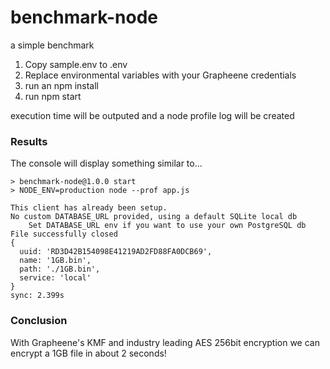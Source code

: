 # benchmark-node

a simple benchmark

1. Copy sample.env to .env
2. Replace environmental variables with your Grapheene credentials
3. run an npm install
4. run npm start

execution time will be outputed and a node profile log will be created

### Results

The console will display something similar to...

```
> benchmark-node@1.0.0 start
> NODE_ENV=production node --prof app.js

This client has already been setup.
No custom DATABASE_URL provided, using a default SQLite local db
    Set DATABASE_URL env if you want to use your own PostgreSQL db
File successfully closed
{
  uuid: 'RD3D42B154098E41219AD2FD88FA0DCB69',
  name: '1GB.bin',
  path: './1GB.bin',
  service: 'local'
}
sync: 2.399s

```

### Conclusion

With Grapheene's KMF and industry leading AES 256bit encryption we can encrypt a 1GB file in about 2 seconds!
